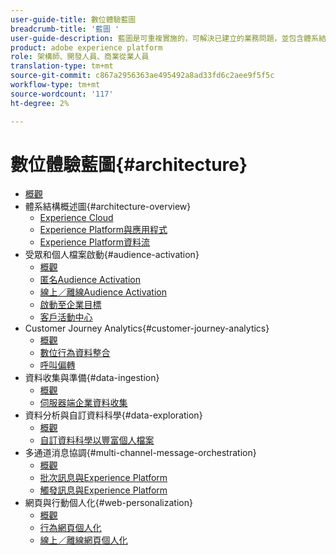 ```yaml
---
user-guide-title: 數位體驗藍圖
breadcrumb-title: '藍圖 '
user-guide-description: 藍圖是可重複實施的，可解決已建立的業務問題，並包含體系結構圖、技術考量和相關文檔連結。
product: adobe experience platform
role: 架構師、開發人員、商業從業人員
translation-type: tm+mt
source-git-commit: c867a2956363ae495492a8ad33fd6c2aee9f5f5c
workflow-type: tm+mt
source-wordcount: '117'
ht-degree: 2%

---
```


# 數位體驗藍圖{#architecture}

+ [概觀](/help/blueprints/overview.md)
+ 體系結構概述圖{#architecture-overview}
   + [Experience Cloud](/help/blueprints/experience-platform/experience-cloud.md)
   + [Experience Platform與應用程式](/help/blueprints/experience-platform/platform-applications.md)
   + [Experience Platform資料流](/help/blueprints/experience-platform/platform-data-flow.md)
+ 受眾和個人檔案啟動{#audience-activation}
   + [概觀](/help/blueprints/audience-activation/overview.md)
   + [匿名Audience Activation](/help/blueprints/audience-activation/anonymous.md)
   + [線上／離線Audience Activation](/help/blueprints/audience-activation/online-offline.md)
   + [啟動至企業目標](/help/blueprints/audience-activation/enterprise-destinations.md)
   + [客戶活動中心](/help/blueprints/audience-activation/customer-activity.md)
+ Customer Journey Analytics{#customer-journey-analytics}
   + [概觀](/help/blueprints/customer-journey-analytics/overview.md)
   + [數位行為資料整合](/help/blueprints/customer-journey-analytics/digital-behavioral-data-consolidation.md)
   + [呼叫偏轉](/help/blueprints/customer-journey-analytics/call-deflect.md)
+ 資料收集與準備{#data-ingestion}
   + [概觀](/help/blueprints/data-ingestion/overview.md)
   + [伺服器端企業資料收集](/help/blueprints/data-ingestion/server-side-collection.md)
+ 資料分析與自訂資料科學{#data-exploration}
   + [概觀](/help/blueprints/data-insights/overview.md)
   + [自訂資料科學以豐富個人檔案](/help/blueprints/data-insights/data-science.md)
+ 多通道消息協調{#multi-channel-message-orchestration}
   + [概觀](/help/blueprints/multi-channel-message-orchestration/overview.md)
   + [批次訊息與Experience Platform](/help/blueprints/multi-channel-message-orchestration/batch-messaging.md)
   + [觸發訊息與Experience Platform](/help/blueprints/multi-channel-message-orchestration/triggered-messaging.md)
+ 網頁與行動個人化{#web-personalization}
   + [概觀](/help/blueprints/web-personalization/overview.md)
   + [行為網頁個人化](/help/blueprints/web-personalization/behavioral.md)
   + [線上／離線網頁個人化](/help/blueprints/web-personalization/online-offline.md)

